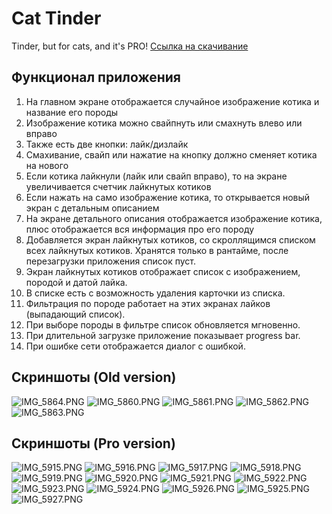 # Cat Tinder
Tinder, but for cats, and it's PRO!
[Ссылка на скачивание](https://github.com/Ero-Sennin9/cat_tinder/releases/download/first-version/app-release.apk)

## Функционал приложения
1. На главном экране отображается случайное изображение котика и название его породы
2. Изображение котика можно свайпнуть или смахнуть влево или вправо
3. Также есть две кнопки: лайк/дизлайк
4. Смахивание, свайп или нажатие на кнопку должно сменяет котика на нового
5. Если котика лайкнули (лайк или свайп вправо), то на экране увеличивается
   счетчик лайкнутых котиков
6. Если нажать на само изображение котика, то открывается новый экран с
   детальным описанием
7. На экране детального описания отображается изображение котика, плюс
   отображается вся информация про его породу
8. Добавляется экран лайкнутых котиков, со скроллящимся списком всех лайкнутых котиков. Хранятся только в рантайме, после перезагрузки приложения список пуст.
9. Экран лайкнутых котиков отображает список с изображением, породой и датой лайка.
10. В списке есть с возможность удаления карточки из списка. 
11. Фильтрация по породе работает на этих экранах лайков (выпадающий список). 
12. При выборе породы в фильтре список обновляется мгновенно.
13. При длительной загрузке приложение показывает progress bar. 
14. При ошибке сети отображается диалог с ошибкой.

## Скриншоты (Old version)

![IMG_5864.PNG](assets/screenshots/IMG_5864.PNG)
![IMG_5860.PNG](assets/screenshots/IMG_5860.PNG)
![IMG_5861.PNG](assets/screenshots/IMG_5861.PNG)
![IMG_5862.PNG](assets/screenshots/IMG_5862.PNG)
![IMG_5863.PNG](assets/screenshots/IMG_5863.PNG)

## Скриншоты (Pro version)

![IMG_5915.PNG](assets/screenshots/IMG_5915.PNG)
![IMG_5916.PNG](assets/screenshots/IMG_5916.PNG)
![IMG_5917.PNG](assets/screenshots/IMG_5917.PNG)
![IMG_5918.PNG](assets/screenshots/IMG_5918.PNG)
![IMG_5919.PNG](assets/screenshots/IMG_5919.PNG)
![IMG_5920.PNG](assets/screenshots/IMG_5920.PNG)
![IMG_5921.PNG](assets/screenshots/IMG_5921.PNG)
![IMG_5922.PNG](assets/screenshots/IMG_5922.PNG)
![IMG_5923.PNG](assets/screenshots/IMG_5923.PNG)
![IMG_5924.PNG](assets/screenshots/IMG_5924.PNG)
![IMG_5926.PNG](assets/screenshots/IMG_5926.PNG)
![IMG_5925.PNG](assets/screenshots/IMG_5925.PNG)
![IMG_5927.PNG](assets/screenshots/IMG_5927.PNG)